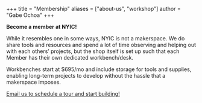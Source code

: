 +++
title = "Membership"
aliases = ["about-us", "workshop"]
author = "Gabe Ochoa"
+++

**Become a member at NYIC!**


While it resembles one in some ways, NYIC is not a makerspace. We do share tools and resources and spend a lot of time observing and helping out with each others’ projects, but the shop itself is set up such that each Member has their own dedicated workbench/desk. 

Workbenches start at $695/mo and include storage for tools and supplies, enabling long-term projects to develop without the hassle that a makerspace imposes.

[Email us to schedule a tour and start building!](mailto:info@nyic.shop)